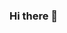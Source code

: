 ### Hi there 👋

<!--
**FadilaCendikia/FadilaCendikia** is a ✨ _special_ ✨ repository because its `README.md` (this file) appears on your GitHub profile.

Here are some ideas to get you started:

# Halo semua! 

Perkenalkan nama saya **Fadila Cendikia Muslim**.\

Saya seorang **Mahasiswa** 

